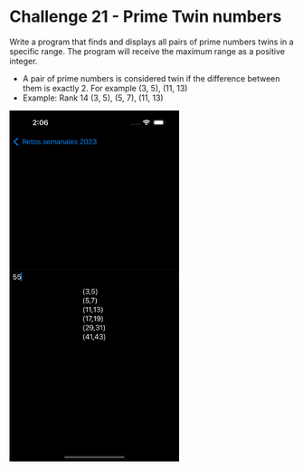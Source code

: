 # Challenge 21 - Prime Twin numbers

Write a program that finds and displays all pairs of prime numbers twins in a specific range.
The program will receive the maximum range as a positive integer.
 
  - A pair of prime numbers is considered twin if the difference between them is exactly 2. For example (3, 5), (11, 13)
  - Example: Rank 14
    (3, 5), (5, 7), (11, 13)

<img src="/ChallengesImages/Challenge%2021.png" width="300" height="620">